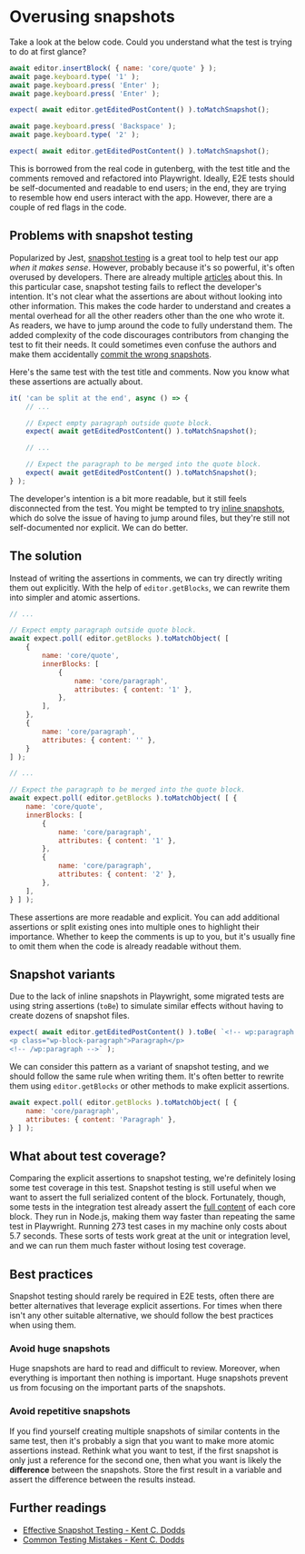 # Overusing snapshots

Take a look at the below code. Could you understand what the test is trying to do at first glance?

```js
await editor.insertBlock( { name: 'core/quote' } );
await page.keyboard.type( '1' );
await page.keyboard.press( 'Enter' );
await page.keyboard.press( 'Enter' );

expect( await editor.getEditedPostContent() ).toMatchSnapshot();

await page.keyboard.press( 'Backspace' );
await page.keyboard.type( '2' );

expect( await editor.getEditedPostContent() ).toMatchSnapshot();
```

This is borrowed from the real code in gutenberg, with the test title and the comments removed and refactored into Playwright. Ideally, E2E tests should be self-documented and readable to end users; in the end, they are trying to resemble how end users interact with the app. However, there are a couple of red flags in the code.

## Problems with snapshot testing

Popularized by Jest, [snapshot testing](https://jestjs.io/docs/snapshot-testing) is a great tool to help test our app _when it makes sense_. However, probably because it's so powerful, it's often overused by developers. There are already multiple [articles](https://kentcdodds.com/blog/effective-snapshot-testing) about this. In this particular case, snapshot testing fails to reflect the developer's intention. It's not clear what the assertions are about without looking into other information. This makes the code harder to understand and creates a mental overhead for all the other readers other than the one who wrote it. As readers, we have to jump around the code to fully understand them. The added complexity of the code discourages contributors from changing the test to fit their needs. It could sometimes even confuse the authors and make them accidentally [commit the wrong snapshots](https://github.com/WordPress/gutenberg/pull/42780#discussion_r949865612).

Here's the same test with the test title and comments. Now you know what these assertions are actually about.

```js
it( 'can be split at the end', async () => {
	// ...

	// Expect empty paragraph outside quote block.
	expect( await getEditedPostContent() ).toMatchSnapshot();

	// ...

	// Expect the paragraph to be merged into the quote block.
	expect( await getEditedPostContent() ).toMatchSnapshot();
} );
```

The developer's intention is a bit more readable, but it still feels disconnected from the test. You might be tempted to try [inline snapshots](https://jestjs.io/docs/snapshot-testing#inline-snapshots), which do solve the issue of having to jump around files, but they're still not self-documented nor explicit. We can do better.

## The solution

Instead of writing the assertions in comments, we can try directly writing them out explicitly. With the help of `editor.getBlocks`, we can rewrite them into simpler and atomic assertions.

```js
// ...

// Expect empty paragraph outside quote block.
await expect.poll( editor.getBlocks ).toMatchObject( [
	{
		name: 'core/quote',
		innerBlocks: [
			{
				name: 'core/paragraph',
				attributes: { content: '1' },
			},
		],
	},
	{
		name: 'core/paragraph',
		attributes: { content: '' },
	}
] );

// ...

// Expect the paragraph to be merged into the quote block.
await expect.poll( editor.getBlocks ).toMatchObject( [ {
	name: 'core/quote',
	innerBlocks: [
		{
			name: 'core/paragraph',
			attributes: { content: '1' },
		},
		{
			name: 'core/paragraph',
			attributes: { content: '2' },
		},
	],
} ] );
```

These assertions are more readable and explicit. You can add additional assertions or split existing ones into multiple ones to highlight their importance. Whether to keep the comments is up to you, but it's usually fine to omit them when the code is already readable without them.

## Snapshot variants

Due to the lack of inline snapshots in Playwright, some migrated tests are using string assertions (`toBe`) to simulate similar effects without having to create dozens of snapshot files.

```js
expect( await editor.getEditedPostContent() ).toBe( `<!-- wp:paragraph -->
<p class="wp-block-paragraph">Paragraph</p>
<!-- /wp:paragraph -->` );
```

We can consider this pattern as a variant of snapshot testing, and we should follow the same rule when writing them. It's often better to rewrite them using `editor.getBlocks` or other methods to make explicit assertions.

```js
await expect.poll( editor.getBlocks ).toMatchObject( [ {
	name: 'core/paragraph',
	attributes: { content: 'Paragraph' },
} ] );
```

## What about test coverage?

Comparing the explicit assertions to snapshot testing, we're definitely losing some test coverage in this test. Snapshot testing is still useful when we want to assert the full serialized content of the block. Fortunately, though, some tests in the integration test already assert the [full content](https://github.com/WordPress/gutenberg/blob/trunk/test/integration/fixtures/blocks/README.md) of each core block. They run in Node.js, making them way faster than repeating the same test in Playwright. Running 273 test cases in my machine only costs about 5.7 seconds. These sorts of tests work great at the unit or integration level, and we can run them much faster without losing test coverage.

## Best practices

Snapshot testing should rarely be required in E2E tests, often there are better alternatives that leverage explicit assertions. For times when there isn't any other suitable alternative, we should follow the best practices when using them.

### Avoid huge snapshots

Huge snapshots are hard to read and difficult to review. Moreover, when everything is important then nothing is important. Huge snapshots prevent us from focusing on the important parts of the snapshots.

### Avoid repetitive snapshots

If you find yourself creating multiple snapshots of similar contents in the same test, then it's probably a sign that you want to make more atomic assertions instead. Rethink what you want to test, if the first snapshot is only just a reference for the second one, then what you want is likely the **difference** between the snapshots. Store the first result in a variable and assert the difference between the results instead.

## Further readings

- [Effective Snapshot Testing - Kent C. Dodds](https://kentcdodds.com/blog/effective-snapshot-testing)
- [Common Testing Mistakes - Kent C. Dodds](https://kentcdodds.com/blog/common-testing-mistakes)
